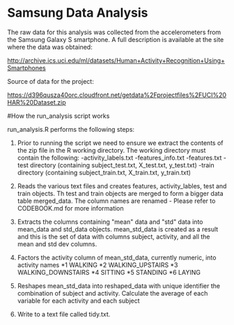 Samsung Data Analysis
===================

The raw data for this analysis was collected from the accelerometers from the Samsung Galaxy S smartphone. A full description is available at the site where the data was obtained:

http://archive.ics.uci.edu/ml/datasets/Human+Activity+Recognition+Using+Smartphones

Source of data for the project:

https://d396qusza40orc.cloudfront.net/getdata%2Fprojectfiles%2FUCI%20HAR%20Dataset.zip 

#How the run_analysis script works

run_analysis.R performs the following steps:

1. Prior to running the script we need to ensure we extract the contents of the zip file in the R working directory. The working directory must contain the following:
  -activity_labels.txt
  -features_info.txt
  -features.txt
  -test directory (containing subject_test.txt, X_test.txt, y_test.txt)
  -train directory (containing subject_train.txt, X_train.txt, y_train.txt)

2. Reads the various text files and creates features, activity_lables, test and train objects. Th test and train objects are merged to form a bigger data table merged_data. The column names are renamed - Please refer to CODEBOOK.md for more information

3. Extracts the columns containing "mean" data and "std" data into mean_data and std_data objects. mean_std_data is created as a result and this is the set of data with columns subject, activity, and all the mean and std dev columns.

4. Factors the activity column of mean_std_data, currently numeric, into activity names 
  *1 WALKING
  *2 WALKING_UPSTAIRS
  *3 WALKING_DOWNSTAIRS
  *4 SITTING
  *5 STANDING
  *6 LAYING

5. Reshapes mean_std_data into reshaped_data with unique identifier the combination of subject and activity. Calculate the average of each variable for each activity and each subject

6. Write to a text file called tidy.txt.
